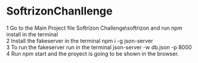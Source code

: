 # SoftrizonChanllenge
1 Go to the Main Project file Softrizon Challenge\softrizon and run npm install in the terminal</br>
2 Install the fakeserver in the terminal npm i -g json-server </br>
3 To run the fakeserver run in the terminal json-server -w db.json -p 8000 </br>
4 Run npm start and the proyect is going to be shown in the browser.
